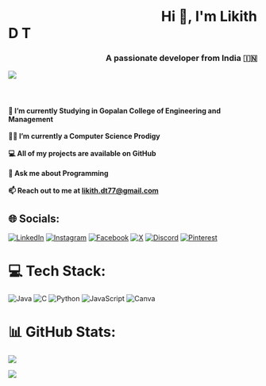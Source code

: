 
<br><h1>&emsp;&emsp;&emsp;&emsp;&emsp;&emsp;&emsp;&emsp;&emsp;&emsp;&emsp;Hi 👋, I'm Likith D T <h3>&emsp;&emsp;&emsp;&emsp;&emsp;&emsp;&emsp;&emsp;&emsp;&emsp;&emsp;&emsp;A passionate developer from India 🇮🇳

[![](https://visitcount.itsvg.in/api?id=likithdt&icon=7&color=1)](https://visitcount.itsvg.in)

<br><h4>🌱 I’m currently Studying in Gopalan College of Engineering and Management<br><br>👨‍💻 I’m currently a Computer Science Prodigy<br><br>💻 All of my projects are available on GitHub<br><br>💬 Ask me about Programming<br><br>📫 Reach out to me at likith.dt77@gmail.com<br>


## 🌐 Socials:
[![LinkedIn](https://img.shields.io/badge/LinkedIn-%230077B5.svg?logo=linkedin&logoColor=white)](https://linkedin.com/in/LikithDT) [![Instagram](https://img.shields.io/badge/Instagram-%23E4405F.svg?logo=Instagram&logoColor=white)](https://instagram.com/likithdt) [![Facebook](https://img.shields.io/badge/Facebook-%231877F2.svg?logo=Facebook&logoColor=white)](https://facebook.com/likithdt/) [![X](https://img.shields.io/badge/X-black.svg?logo=X&logoColor=white)](https://x.com/@likithdt) [![Discord](https://img.shields.io/badge/Discord-%237289DA.svg?logo=discord&logoColor=white)](https://discord.gg/likithdt) [![Pinterest](https://img.shields.io/badge/Pinterest-%23E60023.svg?logo=Pinterest&logoColor=white)](https://in.pinterest.com/likith_dt/) <!-- [![Stack Overflow](https://img.shields.io/badge/-Stackoverflow-FE7A16?logo=stack-overflow&logoColor=white)](https://stackoverflow.com/users/23461775/likith-d-t) [![Codepen](https://img.shields.io/badge/Codepen-000000?style=for-the-badge&logo=codepen&logoColor=white)](https://codepen.io/likithdt) -->

# 💻 Tech Stack:
![Java](https://img.shields.io/badge/java-%23ED8B00.svg?style=flat&logo=openjdk&logoColor=white) ![C](https://img.shields.io/badge/c-%2300599C.svg?style=flat&logo=c&logoColor=white) ![Python](https://img.shields.io/badge/python-3670A0?style=flat&logo=python&logoColor=ffdd54) ![JavaScript](https://img.shields.io/badge/javascript-%23323330.svg?style=flat&logo=javascript&logoColor=%23F7DF1E) <!--![C++](https://img.shields.io/badge/c++-%2300599C.svg?style=flat&logo=c%2B%2B&logoColor=white) ![GithubPages](https://img.shields.io/badge/github%20pages-121013?style=flat&logo=github&logoColor=white) ![Google Cloud](https://img.shields.io/badge/GoogleCloud-%234285F4.svg?style=flat&logo=google-cloud&logoColor=white) ![Flutter](https://img.shields.io/badge/Flutter-%2302569B.svg?style=flat&logo=Flutter&logoColor=white) ![Adobe](https://img.shields.io/badge/adobe-%23FF0000.svg?style=flat&logo=adobe&logoColor=white) ![Adobe Lightroom](https://img.shields.io/badge/Adobe%20Lightroom-31A8FF.svg?style=flat&logo=Adobe%20Lightroom&logoColor=white) ![Adobe Photoshop](https://img.shields.io/badge/adobe%20photoshop-%2331A8FF.svg?style=flat&logo=adobe%20photoshop&logoColor=white) ![Adobe Premiere Pro](https://img.shields.io/badge/Adobe%20Premiere%20Pro-9999FF.svg?style=flat&logo=Adobe%20Premiere%20Pro&logoColor=white) ![Adobe Lightroom Classic](https://img.shields.io/badge/Adobe%20Lightroom%20Classic-31A8FF.svg?style=flat&logo=Adobe%20Lightroom%20Classic&logoColor=white)-->
 ![Canva](https://img.shields.io/badge/Canva-%2300C4CC.svg?style=flat&logo=Canva&logoColor=white) <!-- ![Blender](https://img.shields.io/badge/blender-%23F5792A.svg?style=flat&logo=blender&logoColor=white) ![Figma](https://img.shields.io/badge/figma-%23F24E1E.svg?style=flat&logo=figma&logoColor=white)-->


# 📊 GitHub Stats:
![](https://github-readme-stats.vercel.app/api?username=likithdt&theme=darcula&hide_border=false&include_all_commits=true&count_private=true)<br/>
<!-- ![](https://github-readme-streak-stats.herokuapp.com/?user=likithdt&theme=darcula&hide_border=false)<br/> -->
![](https://github-readme-stats.vercel.app/api/top-langs/?username=likithdt&theme=darcula&hide_border=false&include_all_commits=true&count_private=true&layout=compact)


<!-- Proudly created with GPRM ( https://gprm.itsvg.in ) -->
